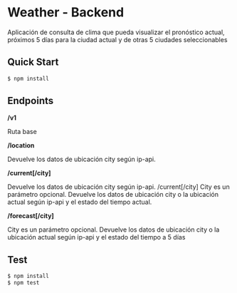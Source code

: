 # Weather - Backend

Aplicación de consulta de clima que pueda visualizar el pronóstico actual, próximos 5 días para la ciudad actual y de otras 5 ciudades seleccionables

## Quick Start

```bash
$ npm install
```

## Endpoints

**/v1**

Ruta base

**/location**

Devuelve los datos de ubicación city según ip-api.

**/current[/city]**

Devuelve los datos de ubicación city según ip-api. /current[/city]
City es un parámetro opcional. Devuelve los datos de ubicación city o la ubicación actual según ip-api y el estado del tiempo actual.

**/forecast[/city]**

City es un parámetro opcional. Devuelve los datos de ubicación city o la ubicación actual según ip-api y el estado del tiempo a 5 días

## Test

```bash
$ npm install
$ npm test
```
